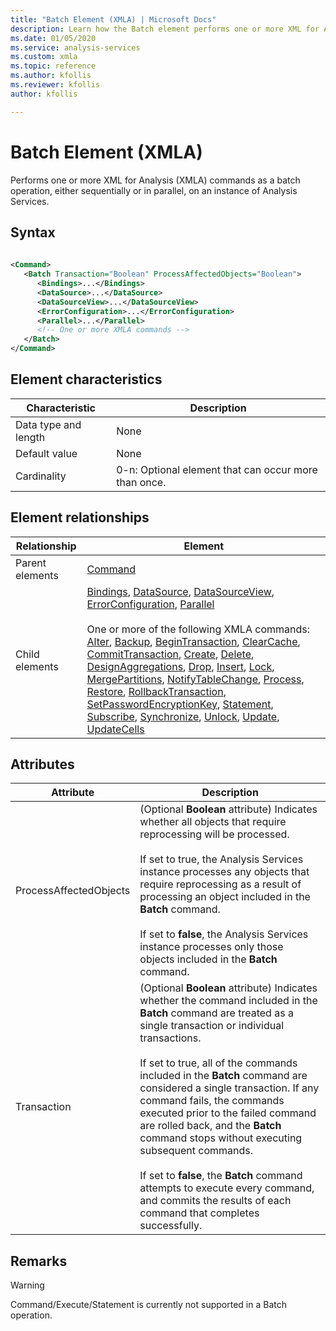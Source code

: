 ```yaml
---
title: "Batch Element (XMLA) | Microsoft Docs"
description: Learn how the Batch element performs one or more XML for Analysis (XMLA) commands as a batch operation, either sequentially or in parallel, on an instance of Analysis Services.
ms.date: 01/05/2020
ms.service: analysis-services
ms.custom: xmla
ms.topic: reference
ms.author: kfollis
ms.reviewer: kfollis
author: kfollis

---
```

# Batch Element (XMLA)

  Performs one or more XML for Analysis (XMLA) commands as a batch operation, either sequentially or in parallel, on an instance of Analysis Services.  
  
## Syntax  
  
```xml  
  
<Command>  
   <Batch Transaction="Boolean" ProcessAffectedObjects="Boolean">  
      <Bindings>...</Bindings>  
      <DataSource>...</DataSource>  
      <DataSourceView>...</DataSourceView>  
      <ErrorConfiguration>...</ErrorConfiguration>  
      <Parallel>...</Parallel>  
      <!-- One or more XMLA commands -->  
   </Batch>  
</Command>  
```  
  
## Element characteristics  
  
|Characteristic|Description|  
|--------------------|-----------------|  
|Data type and length|None|  
|Default value|None|  
|Cardinality|0-n: Optional element that can occur more than once.|  
  
## Element relationships  
  
|Relationship|Element|  
|------------------|-------------|  
|Parent elements|[Command](../xml-elements-properties/command-element-xmla.md)|  
|Child elements|[Bindings](../xml-elements-properties/bindings-element-xmla.md), [DataSource](../xml-elements-properties/datasource-element-xmla.md), [DataSourceView](../xml-elements-properties/datasourceview-element-xmla.md), [ErrorConfiguration](../../assl/objects/errorconfiguration-element-assl.md), [Parallel](../xml-elements-properties/parallel-element-xmla.md)<br /><br /> One or more of the following XMLA commands: [Alter](../xml-elements-commands/alter-element-xmla.md), [Backup](../xml-elements-commands/backup-element-xmla.md), [BeginTransaction](../xml-elements-commands/begintransaction-element-xmla.md), [ClearCache](../xml-elements-commands/clearcache-element-xmla.md), [CommitTransaction](../xml-elements-commands/committransaction-element-xmla.md), [Create](../xml-elements-commands/create-element-xmla.md), [Delete](../xml-elements-commands/delete-element-xmla.md), [DesignAggregations](../xml-elements-commands/designaggregations-element-xmla.md), [Drop](../xml-elements-commands/drop-element-xmla.md), [Insert](../xml-elements-commands/insert-element-xmla.md), [Lock](../xml-elements-commands/lock-element-xmla.md), [MergePartitions](../xml-elements-commands/mergepartitions-element-xmla.md), [NotifyTableChange](../xml-elements-commands/notifytablechange-element-xmla.md), [Process](../xml-elements-commands/process-element-xmla.md), [Restore](../xml-elements-commands/restore-element-xmla.md), [RollbackTransaction](../xml-elements-commands/rollbacktransaction-element-xmla.md), [SetPasswordEncryptionKey](/previous-versions/sql/sql-server-2008-r2/ms187166(v=sql.105)), [Statement](../xml-elements-commands/statement-element-xmla.md), [Subscribe](../xml-elements-commands/subscribe-element-xmla.md), [Synchronize](../xml-elements-commands/synchronize-element-xmla.md), [Unlock](../xml-elements-commands/unlock-element-xmla.md), [Update](../xml-elements-commands/update-element-xmla.md), [UpdateCells](../xml-elements-commands/drop-element-xmla.md)|  
  
## Attributes  
  
|Attribute|Description|  
|---------------|-----------------|  
|ProcessAffectedObjects|(Optional **Boolean** attribute) Indicates whether all objects that require reprocessing will be processed.<br /><br /> If set to true, the Analysis Services instance processes any objects that require reprocessing as a result of processing an object included in the **Batch** command.<br /><br /> If set to **false**, the Analysis Services instance processes only those objects included in the **Batch** command.|  
|Transaction|(Optional **Boolean** attribute) Indicates whether the command included in the **Batch** command are treated as a single transaction or individual transactions.<br /><br /> If set to true, all of the commands included in the **Batch** command are considered a single transaction. If any command fails, the commands executed prior to the failed command are rolled back, and the **Batch** command stops without executing subsequent commands.<br /><br /> If set to **false**, the **Batch** command attempts to execute every command, and commits the results of each command that completes successfully.|  
  
## Remarks  
  
> [!WARNING]  
>  Command/Execute/Statement is currently not supported in a Batch operation.